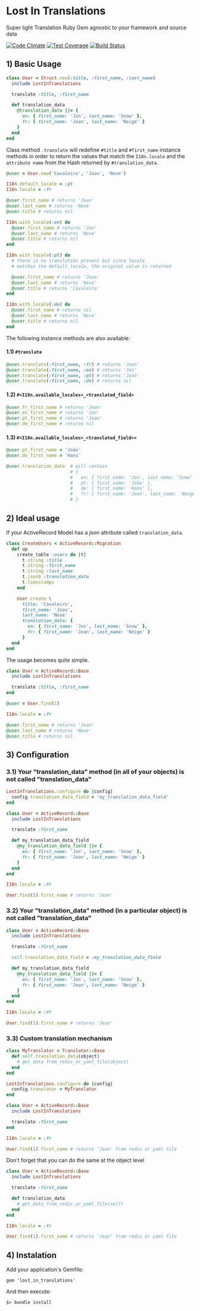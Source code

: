 # Lost In Translations
Super light Translation Ruby Gem agnostic to your framework and source data

[![Code Climate](https://codeclimate.com/github/Streetbees/lost-in-translations/badges/gpa.svg)](https://codeclimate.com/github/Streetbees/lost-in-translations)
[![Test Coverage](https://codeclimate.com/github/Streetbees/lost-in-translations/badges/coverage.svg)](https://codeclimate.com/github/Streetbees/lost-in-translations/coverage)
[![Build Status](https://travis-ci.org/Streetbees/lost-in-translations.svg?branch=master)](https://travis-ci.org/Streetbees/lost-in-translations)

## 1) Basic Usage
```ruby
class User < Struct.new(:title, :first_name, :last_name)
  include LostInTranslations

  translate :title, :first_name

  def translation_data
    @translation_data ||= {
      en: { first_name: 'Jon', last_name: 'Snow' },
      fr: { first_name: 'Jean', last_name: 'Neige' }
    }
  end
end
```
Class method ```.translate``` will redefine ```#title``` and ```#first_name``` instance methods in order to return the values that match the ```I18n.locale``` and the ```attribute name``` from the Hash returned by ```#translation_data```.

```ruby
@user = User.new('Cavaleiro', 'Joao', 'Neve')

I18n.default_locale = :pt
I18n.locale = :fr

@user.first_name # returns 'Jean'
@user.last_name # returns 'Neve'
@user.title # returns nil

I18n.with_locale(:en) do
  @user.first_name # returns 'Jon'
  @user.last_name # returns 'Neve'
  @user.title # returns nil
end

I18n.with_locale(:pt) do
  # there is no translation present but since locale
  # matches the default_locale, the original value is returned

  @user.first_name # returns 'Joao'
  @user.last_name # returns 'Neve'
  @user.title # returns 'Cavaleiro'
end

I18n.with_locale(:de) do
  @user.first_name # returns nil
  @user.last_name # returns 'Neve'
  @user.title # returns nil
end
```

The following instance methods are also available:
#### 1.1) ```#translate```
```ruby
@user.translate(:first_name, :fr) # returns 'Jean'
@user.translate(:first_name, :en) # returns 'Jon'
@user.translate(:first_name, :pt) # returns 'Joao'
@user.translate(:first_name, :de) # returns nil
```

#### 1.2) ```#<I18n.available_locales>_<translated_field>```
```ruby
@user.fr_first_name # returns 'Jean'
@user.en_first_name # returns 'Jon'
@user.pt_first_name # returns 'Joao'
@user.de_first_name # returns nil
```

#### 1.3) ```#<I18n.available_locales>_<translated_field>=```
```ruby
@user.pt_first_name = 'João'
@user.de_first_name = 'Hans'

@user.translation_data  # will contain
                        # {
                        #   en: { first_name: 'Jon', last_name: 'Snow' },
                        #   pt: { first_name: 'João' },
                        #   de: { first_name: 'Hans' },
                        #   fr: { first_name: 'Jean', last_name: 'Neige' }
                        # }
```

## 2) Ideal usage
If your ActiveRecord Model has a json attribute called ```translation_data```.
```ruby
class CreateUsers < ActiveRecord::Migration
  def up
    create_table :users do |t|
      t.string :title
      t.string :first_name
      t.string :last_name
      t.jsonb :translation_data
      t.timestamps
    end

    User.create \
      title: 'Cavaleiro',
      first_name: 'Joao',
      last_name: 'Neve'
      translation_data: {
        en: { first_name: 'Jon', last_name: 'Snow' },
        fr: { first_name: 'Jean', last_name: 'Neige' }
      }
  end
end
```

The usage becomes quite simple.
```ruby
class User < ActiveRecord::Base
  include LostInTranslations

  translate :title, :first_name
end

@user = User.find(1)

I18n.locale = :fr

@user.first_name # returns 'Jean'
@user.last_name # returns 'Neve'
@user.title # returns nil
```

## 3) Configuration

### 3.1) Your "translation_data" method (in all of your objects) is not called "translation_data"
```ruby
LostInTranslations.configure do |config|
  config.translation_data_field = 'my_translation_data_field'
end
```

```ruby
class User < ActiveRecord::Base
  include LostInTranslations

  translate :first_name

  def my_translation_data_field
    @my_translation_data_field ||= {
      en: { first_name: 'Jon', last_name: 'Snow' },
      fr: { first_name: 'Jean', last_name: 'Neige' }
    }
  end
end

I18n.locale = :fr

User.find(1).first_name # returns 'Jean'
```

### 3.2) Your "translation_data" method (in a particular object) is not called "translation_data"
```ruby
class User < ActiveRecord::Base
  include LostInTranslations

  translate :first_name

  self.translation_data_field = :my_translation_data_field

  def my_translation_data_field
    @my_translation_data_field ||= {
      en: { first_name: 'Jon', last_name: 'Snow' },
      fr: { first_name: 'Jean', last_name: 'Neige' }
    }
  end
end

I18n.locale = :fr

User.find(1).first_name # returns 'Jean'
```

### 3.3) Custom translation mechanism
```ruby
class MyTranslator < Translator::Base
  def self.translation_data(object)
    # get_data_from_redis_or_yaml_file(object)
  end
end
```

```ruby
LostInTranslations.configure do |config|
  config.translator = MyTranslator
end
```

```ruby
class User < ActiveRecord::Base
  include LostInTranslations

  translate :first_name
end

I18n.locale = :fr

User.find(1).first_name # returns 'Jean' from redis or yaml file
```

Don't forget that you can do the same at the object level
```ruby
class User < ActiveRecord::Base
  include LostInTranslations

  translate :first_name

  def translation_data
    # get_data_from_redis_or_yaml_file(self)
  end
end

I18n.locale = :fr

User.find(1).first_name # returns 'Jean' from redis or yaml file
```

## 4) Instalation

Add your application's Gemfile:
```
gem 'lost_in_translations'
```

And then execute:

```
$> bundle install
```

